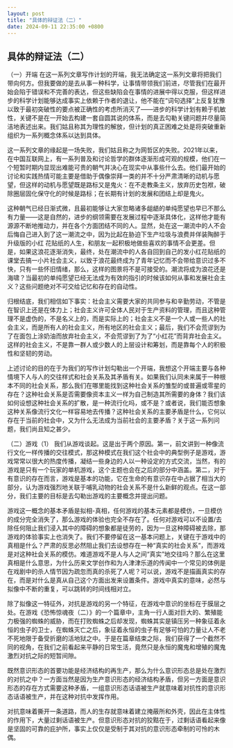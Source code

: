 ```yaml
---
layout: post
title: "具体的辩证法（二）"
date: 2024-09-11 22:35:00 +0800
---
```



具体的辩证法（二）
--------

（一）开端
在这一系列文章写作计划的开端，我无法确定这一系列文章将把我们带向何方。但我要做的是去从事一种科学，让事情带领我们前进，尽管我们在最开始会陷于错误和不完善的表达，但这些缺陷会在事情的进展中得以克服，但这样进步的科学计划能够达成事实上依赖于作者的退让，他不能在“词句选择”上反复犹豫以致于最初突破性的要点被正确性的考虑所消灭了——进步的科学计划有赖于机敏性，关键不是在一开始去构建一套自圆其说的体系，而是去勾勒关键问题并尽量简洁地表述出来。我们姑且称其为理性的解放，但计划的真正困难之处是将突破重新组织为一系列概念体系以达到具体。

这一系列文章的缘起是一场失败，我们姑且称之为网哲区的失败。2021年以来，在中国互联网上，有一系列普及和讨论哲学的群体逐渐形成可观的规模，他们在一个短暂时期内显现出难能可贵的朝气并决心在现实中从事些什么去。他们最开始的讨论和实践热情可能主要是借助于偶像崇拜一类的并不十分严肃清晰的动机与愿望，但这样的动机与愿望既是路标又是鬼火：在不走教条主义，放弃历史包袱，破除圈层固化保守化的时候是路标；在长期有计划的发展和团结上却是鬼火。

这种朝气已经日渐式微，且最初能够让大家忽略诸多龃龉的单纯愿望也早已不那么有力量——这是自然的，进步的纲领需要在发展过程中逐渐具体化，这样他才能有源源不断地推动力，并在各个方面团结不同的人。显然，处在这一潮流中的人不会后悔自己进入到了这一潮流之中，因为比起在胁迫下生产垃圾与浪费并佯装陶醉于升级版的小红 花贴纸的人生，和朋友一起积极地做些喜欢的事情不会更差。但是，如果这浪花逐渐消失，最终，处在潮流中的人各自回到自己的发小红花贴纸的课堂去搞一小片社会主义，以致于浪花最终成为了青年记忆而不会带给意识过多不快，只有一些怀旧情绪，那么，这样的图景将不是可接受的。潮流将成为浪花还是海啸？当最初的单纯愿望已经无法成为有效的指引的时候该如何从事和发展社会主义？这些问题绝对不可交给记忆和存在的自动性。

归根结底，我们相信如下事实：社会主义需要大家的共同参与和辛勤劳动，不管是在智识上还是在体力上；社会主义许可全体人民对于生产资料的管理，而且这种管理不是虚伪的，不是名义上的，而是实际上的；社会主义不是一个人或一些人的社会主义，而是所有人的社会主义，所有地区的社会主义；最后，我们不会荒谬到为了在面包上涂奶油而放弃社会主义，不会荒谬到了为了“小红花”而背弃社会主义。这样的社会主义，不是靠一群人或少数人的上层设计和筹划，而是靠每个人的积极性和坚韧的劳动。

上述讨论的目的在于为我们的写作计划勾勒出一个开端，我想这个开端主要与各种情境下人与人的交往样式和社会关系及其矛盾有关。如果我们认同未来属于一种根本不同的社会关系，那么我们在哪里能找到这种社会关系的雏型的或普遍或零星的存在？这种社会关系是否需要像资本主义一样为自己制造其所需要的身体？我们该如何设想这种社会关系的扩散，是一种流行化吗，或不是？或者说，我们能否想象这种关系像流行文化一样容易地去传播？这种社会关系的主要矛盾是什么，它何以存在于当前的社会中，又为什么无法成为当前社会的主要矛盾？关于这一系列问题，我们尚且知之甚少。

（二）游戏（1）
我们从游戏谈起。这是出于两个原因。第一，前文讲到一种像流行文化一样传播的交往模式，那这种模式在我们这个社会中的典型例子是游戏，游戏常常以很大的热度传播，凝结一些身边的人以一种设定的方式交流，当然，有的游戏是只有一个玩家的单机游戏，这个主题也会在之后的部分中涵盖。第二，对于有意识的存在而言，游戏是基本的功能，它在生命的有意识存在中占据了相当大的部分，认为游戏强烈地关联于哺乳动物的社会关系不是什么新鲜的观点。在这一部分，我们主要的目标是去勾勒出游戏的主要概念并提出问题。

游戏这一概念的基本矛盾是拟相-真相，任何游戏的基本元素都是模仿，一旦模仿的成分完全消失了，那么游戏的体验也完全不存在了。任何对游戏可以不设置/去除任何阻止我们浸入其中的障碍的想象都是徒劳的，因为一旦这种障碍被去除，那游戏的体验事实上也消失了。我们不要停留在这一基本问题上，关键在于游戏中的真相是什么？严肃的反思必然阻止我们去设想存在一种“真实的社会关系”，而游戏是对这种社会关系的模仿。难道游戏不是人与人之间“真实”地交往吗？那么在这里真相是什么意思，为什么历来文学创作和为人津津乐道的传闻中一个常见的体例是在戏剧中的杀人情节因为疏忽而真的杀死了人呢？可以说，游戏不是描画真实的存在，而是对什么是真从自己这个方面出发来设置条件。游戏中真实的意味，必然与拟像中不断的重复，可以跳转的时间线相对立。

除了拟像这一特征外，对抗是游戏的另一个特征，在游戏中意识的坐标在于膜层之处。在游戏《恐怖惊魂夜（二）》的一个篇章中，主角一行人面对巨大的、繁殖能力极强的蜘蛛的威胁，而在打败蜘蛛之后却发现，蜘蛛其实是镇压另一种象征着永恒的虫子的卫士，在蜘蛛灭亡之后，象征着永恒的虫子有足够可怕的力量让人不老不死地限于备受折磨的活地狱之中。于是在篇章结束之际，我们获得了一个截然不同的视角，在我们之前看起来平静的日常生活，竟然只是永恒的魔鬼和增殖的魔鬼激烈对抗之际的短暂间隙。

既然意识形态的首要功能是经济结构的再生产，那么为什么意识形态总是处在激烈的对抗之中？一方面当然是因为生产意识形态的经济结构矛盾，但另一方面是意识形态的存在方式需要这种矛盾，一组意识形态话语被生产就意味着对抗性的意识形态话语被生产，并在这种对抗中发挥作用。

对抗意味着撕开一条道路，而人的生存就意味着建立掩蔽所和外壳，因此在主体性的作用下，大量过剩话语被生产。但意识形态对抗的狡黠在于，过剩话语看起来像是坚固的可靠的庇护所，事实上仅仅是受制于其对抗的意识形态牵制的可怜的木偶。

